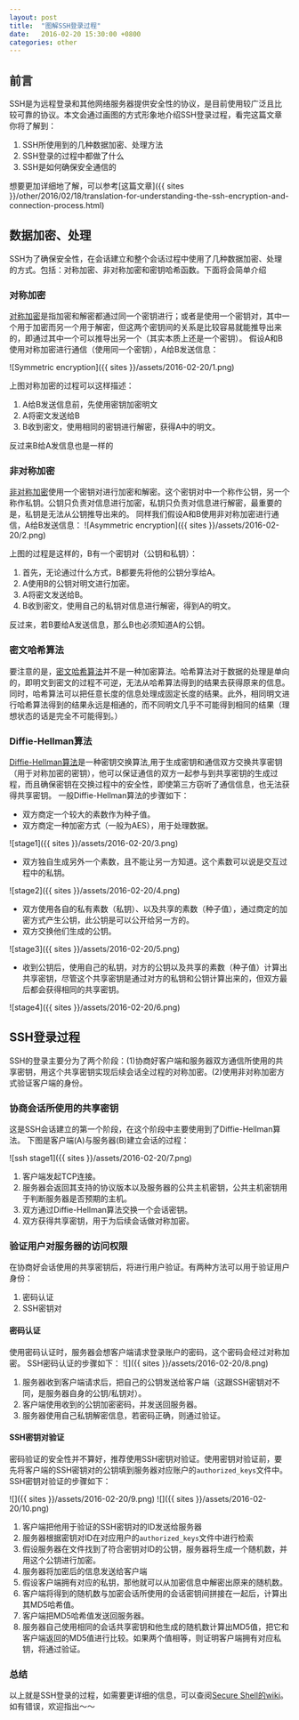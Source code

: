 ```yaml
---
layout: post
title:  "图解SSH登录过程"
date:   2016-02-20 15:30:00 +0800
categories: other
---
```

## 前言
SSH是为远程登录和其他网络服务器提供安全性的协议，是目前使用较广泛且比较可靠的协议。本文会通过画图的方式形象地介绍SSH登录过程，看完这篇文章你将了解到：

1. SSH所使用到的几种数据加密、处理方法
2. SSH登录的过程中都做了什么
3. SSH是如何确保安全通信的

想要更加详细地了解，可以参考[这篇文章]({{ sites }}/other/2016/02/18/translation-for-understanding-the-ssh-encryption-and-connection-process.html)

## 数据加密、处理
SSH为了确保安全性，在会话建立和整个会话过程中使用了几种数据加密、处理的方式。包括：对称加密、非对称加密和密钥哈希函数。下面将会简单介绍

### 对称加密
[对称加密](https://en.wikipedia.org/wiki/Symmetric-key_algorithm)是指加密和解密都通过同一个密钥进行；或者是使用一个密钥对，其中一个用于加密而另一个用于解密，但这两个密钥间的关系是比较容易就能推导出来的，即通过其中一个可以推导出另一个（其实本质上还是一个密钥）。
假设A和B使用对称加密进行通信（使用同一个密钥），A给B发送信息：

![Symmetric encryption]({{ sites }}/assets/2016-02-20/1.png)

上图对称加密的过程可以这样描述：

1. A给B发送信息前，先使用密钥加密明文
2. A将密文发送给B
3. B收到密文，使用相同的密钥进行解密，获得A中的明文。

反过来B给A发信息也是一样的
### 非对称加密
[非对称加密](https://en.wikipedia.org/wiki/Public-key_cryptography)使用一个密钥对进行加密和解密。这个密钥对中一个称作公钥，另一个称作私钥。公钥只负责对信息进行加密，私钥只负责对信息进行解密，最重要的是，私钥是无法从公钥推导出来的。
同样我们假设A和B使用非对称加密进行通信，A给B发送信息：
![Asymmetric encryption]({{ sites }}/assets/2016-02-20/2.png)

上图的过程是这样的，B有一个密钥对（公钥和私钥）：

1. 首先，无论通过什么方式，B都要先将他的公钥分享给A。
2. A使用B的公钥对明文进行加密。
3. A将密文发送给B。
4. B收到密文，使用自己的私钥对信息进行解密，得到A的明文。

反过来，若B要给A发送信息，那么B也必须知道A的公钥。

### 密文哈希算法
要注意的是，[密文哈希算法](https://en.wikipedia.org/wiki/Cryptographic_hash_function)并不是一种加密算法。哈希算法对于数据的处理是单向的，即明文到密文的过程不可逆，无法从哈希算法得到的结果去获得原来的信息。同时，哈希算法可以把任意长度的信息处理成固定长度的结果。此外，相同明文进行哈希算法得到的结果永远是相通的，而不同明文几乎不可能得到相同的结果（理想状态的话是完全不可能得到。）

### Diffie-Hellman算法
[Diffie-Hellman算法](https://en.wikipedia.org/wiki/Diffie%E2%80%93Hellman_key_exchange)是一种密钥交换算法,用于生成密钥和通信双方交换共享密钥（用于对称加密的密钥），他可以保证通信的双方一起参与到共享密钥的生成过程，而且确保密钥在交换过程中的安全性，即使第三方窃听了通信信息，也无法获得共享密钥。
一般Diffie-Hellman算法的步骤如下：

* 双方商定一个较大的素数作为种子值。
* 双方商定一种加密方式（一般为AES），用于处理数据。

![stage1]({{ sites }}/assets/2016-02-20/3.png)

* 双方独自生成另外一个素数，且不能让另一方知道。这个素数可以说是交互过程中的私钥。

![stage2]({{ sites }}/assets/2016-02-20/4.png)

* 双方使用各自的私有素数（私钥）、以及共享的素数（种子值），通过商定的加密方式产生公钥，此公钥是可以公开给另一方的。
* 双方交换他们生成的公钥。

![stage3]({{ sites }}/assets/2016-02-20/5.png)

* 收到公钥后，使用自己的私钥，对方的公钥以及共享的素数（种子值）计算出共享密钥，尽管这个共享密钥是通过对方的私钥和公钥计算出来的，但双方最后都会获得相同的共享密钥。

![stage4]({{ sites }}/assets/2016-02-20/6.png)

## SSH登录过程
SSH的登录主要分为了两个阶段：(1)协商好客户端和服务器双方通信所使用的共享密钥，用这个共享密钥实现后续会话全过程的对称加密。(2)使用非对称加密方式验证客户端的身份。

### 协商会话所使用的共享密钥
这是SSH会话建立的第一个阶段，在这个阶段中主要使用到了Diffie-Hellman算法。
下图是客户端(A)与服务器(B)建立会话的过程：

![ssh stage1]({{ sites }}/assets/2016-02-20/7.png)

1. 客户端发起TCP连接。
2. 服务器会返回其支持的协议版本以及服务器的公共主机密钥，公共主机密钥用于判断服务器是否预期的主机。
3. 双方通过Diffie-Hellman算法交换一个会话密钥。
4. 双方获得共享密钥，用于为后续会话做对称加密。

### 验证用户对服务器的访问权限
在协商好会话使用的共享密钥后，将进行用户验证。有两种方法可以用于验证用户身份：

1. 密码认证
2. SSH密钥对

#### 密码认证
使用密码认证时，服务器会想客户端请求登录账户的密码，这个密码会经过对称加密。
SSH密码认证的步骤如下：
![]({{ sites }}/assets/2016-02-20/8.png)

1. 服务器收到客户端请求后，把自己的公钥发送给客户端（这跟SSH密钥对不同，是服务器自身的公钥/私钥对）。
2. 客户端使用收到的公钥加密密码，并发送回服务器。
3. 服务器使用自己私钥解密信息，若密码正确，则通过验证。

#### SSH密钥对验证
密码验证的安全性并不算好，推荐使用SSH密钥对验证。使用密钥对验证前，要先将客户端的SSH密钥对的公钥填到服务器对应账户的`authorized_keys`文件中。
SSH密钥对验证的步骤如下：

![]({{ sites }}/assets/2016-02-20/9.png)
![]({{ sites }}/assets/2016-02-20/10.png)

1. 客户端把他用于验证的SSH密钥对的ID发送给服务器
2. 服务器根据密钥对ID在对应用户的`authorized_keys`文件中进行检索
3. 假设服务器在文件找到了符合密钥对ID的公钥，服务器将生成一个随机数，并用这个公钥进行加密。
4. 服务器将加密后的信息发送给客户端
5. 假设客户端拥有对应的私钥，那他就可以从加密信息中解密出原来的随机数。
6. 客户端将得到的随机数与加密会话所使用的会话密钥间拼接在一起后，计算出其MD5哈希值。
7. 客户端把MD5哈希值发送回服务器。
8. 服务器自己使用相同的会话共享密钥和他生成的随机数计算出MD5值，把它和客户端返回的MD5值进行比较。如果两个值相等，则证明客户端拥有对应私钥，将通过验证。

### 总结
以上就是SSH登录的过程，如需要更详细的信息，可以查阅[Secure Shell的wiki](https://en.wikipedia.org/wiki/Secure_Shell)。如有错误，欢迎指出～～
